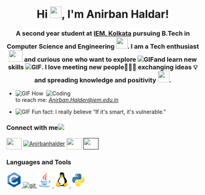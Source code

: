 <h1 align="center"> Hi <img src="https://github.com/TheDudeThatCode/TheDudeThatCode/blob/master/Assets/Hi.gif" height="30px" width="30px">, I'm Anirban Haldar! </h1>
<h3 align="center">A second year student at <a href="https://iem.edu.in/"> <b>IEM</b>, Kolkata</a> pursuing B.Tech in Computer Science and Engineering <img src="https://github.com/TheDudeThatCode/TheDudeThatCode/blob/master/Assets/Developer.gif" height="30px" width="30px">. I am a Tech enthusiast <img src="https://github.com/TheDudeThatCode/TheDudeThatCode/blob/master/Assets/Designer.gif" height="30px" width="36px"> and  curious one who want to explore <img alt="GIF" src="https://github.com/TheDudeThatCode/TheDudeThatCode/blob/master/Assets/gandalf_parrot.gif" height="30px" width="20px" />and learn new skills <img alt="GIF" src="https://github.com/TheDudeThatCode/TheDudeThatCode/blob/master/Assets/powerup.gif" height="30px" width="20px" />. I love meeting new people👩🏽‍🚀 exchanging ideas 💡 and spreading knowledge and positivity <img src="https://github.com/TheDudeThatCode/TheDudeThatCode/blob/master/Assets/Rocket.gif" height="30px" width="30px">.</h3>

<img align="right" alt="Coding" width="400" src="https://raw.githubusercontent.com/abhisheknaiidu/abhisheknaiidu/master/code.gif">

- <img alt="GIF" src="https://github.com/TheDudeThatCode/TheDudeThatCode/blob/master/Assets/wave.gif" height="30px" width="20vw" /> How to reach me: *Anirban.Halder@iem.edu.in*

- <img alt="GIF" src="https://github.com/TheDudeThatCode/TheDudeThatCode/blob/master/Assets/happy.gif" height="30px" width="20vw" /> Fun fact: I really believe “If it's smart, it's vulnerable.”

<h3 align="left">Connect with me<img src="https://github.com/TheDudeThatCode/TheDudeThatCode/blob/master/Assets/Handshake.gif" height="32px"></h3>
<p align="left">
 <a href="https://discord.com/channels/Anirban#2594" target="blank"><img align="center" src="https://raw.githubusercontent.com/peterthehan/peterthehan/master/assets/discord.svg" alt="" height="30" width="40" /></a> 
<a href="https://www.linkedin.com/in/anirbanthisside/" target="blank"><img align="center" src="https://raw.githubusercontent.com/peterthehan/peterthehan/master/assets/linkedin.svg" alt="Anirbanhalder" height="30" width="40" /></a>
 <a href="https://twitter.com/AnirbanThisSide" target="blank"><img align="center" src="https://raw.githubusercontent.com/hussainweb/hussainweb/main/icons/instagram.png" alt="" height="30" width="40" /></a>
 <a href="" target="blank"><img align="center" src="https://cdn.jsdelivr.net/npm/simple-icons@3.0.1/icons/leetcode.svg" alt="" height="30" width="40" /></a>

</p>

<h3 align="left">Languages and Tools</h3>
 </a> <a href="https://www.cprogramming.com/" target="_blank"> <img src="https://raw.githubusercontent.com/devicons/devicon/master/icons/c/c-original.svg" alt="c" width="40" height="40"/>  </a> <a href="https://git-scm.com/" target="_blank"> <img src="https://www.vectorlogo.zone/logos/git-scm/git-scm-icon.svg" alt="git" width="40" height="40"/> </a> <a href="https://www.java.com" target="_blank"> <img src="https://raw.githubusercontent.com/devicons/devicon/master/icons/java/java-original.svg" alt="java" width="40" height="40"/>  </a> <a href="https://www.linux.org/" target="_blank"> <img src="https://raw.githubusercontent.com/devicons/devicon/master/icons/linux/linux-original.svg" alt="linux" width="40" height="40"/> <a href="https://www.python.org" target="_blank"> <img src="https://raw.githubusercontent.com/devicons/devicon/master/icons/python/python-original.svg" alt="python" width="40" height="40"/> </p>

